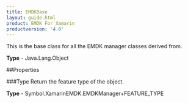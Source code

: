```yaml
---
title: EMDKBase
layout: guide.html
product: EMDK For Xamarin 
productversion: '4.0' 
---
```

This is the base class for all the EMDK manager classes derived from.

**Type** - Java.Lang.Object

##Properties

###Type
Return the feature type of the object.

**Type** - Symbol.XamarinEMDK.EMDKManager+FEATURE_TYPE
